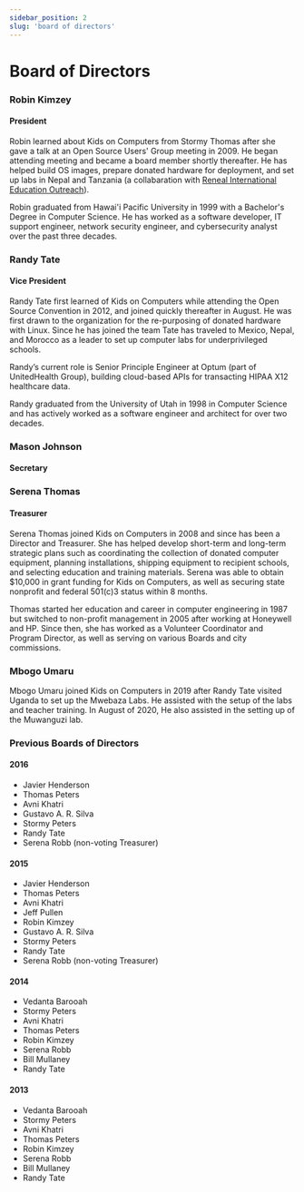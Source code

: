 ```yaml
---
sidebar_position: 2
slug: 'board of directors'
---
```


# Board of Directors

### Robin Kimzey
#### President
Robin learned about Kids on Computers from Stormy Thomas after she gave a talk at an Open Source Users' Group meeting in 2009. He began attending meeting and became a board member shortly thereafter. He has helped build OS images, prepare donated hardware for deployment, and set up labs in Nepal and Tanzania (a collabaration with [Reneal International Education Outreach](https://www.reneal.org/)).

Robin graduated from Hawai'i Pacific University in 1999 with a Bachelor's Degree in Computer Science. He has worked as a software developer, IT support engineer, network security engineer, and cybersecurity analyst over the past three decades. 

### Randy Tate
#### Vice President
Randy Tate first learned of Kids on Computers while attending the Open Source Convention in 2012, and joined quickly thereafter in August. He was first drawn to the organization for the re-purposing of donated hardware with Linux. Since he has joined the team Tate has traveled to Mexico, Nepal, and Morocco as a leader to set up computer labs for underprivileged schools.

Randy’s current role is Senior Principle Engineer at Optum (part of UnitedHealth Group), building cloud-based APIs for transacting HIPAA X12 healthcare data.

Randy graduated from the University of Utah in 1998 in Computer Science and has actively worked as a software engineer and architect for over two decades.

### Mason Johnson
#### Secretary

### Serena Thomas
#### Treasurer
Serena Thomas joined Kids on Computers in 2008 and since has been a Director and Treasurer. She has helped develop short-term and long-term strategic plans such as coordinating the collection of donated computer equipment, planning installations, shipping equipment to recipient schools, and selecting education and training materials. Serena was able to obtain $10,000 in grant funding for Kids on Computers, as well as securing state nonprofit and federal 501(c)3 status within 8 months.

Thomas started her education and career in computer engineering in 1987 but switched to non-profit management in 2005 after working at Honeywell and HP. Since then, she has worked as a Volunteer Coordinator and Program Director, as well as serving on various Boards and city commissions.

### Mbogo Umaru
Mbogo Umaru joined Kids on Computers in 2019 after Randy Tate visited Uganda to set up the Mwebaza Labs. He assisted with the setup of the labs and teacher training. In August of 2020, He also assisted in the setting up of the Muwanguzi lab.


### Previous Boards of Directors
#### 2016
* Javier Henderson
* Thomas Peters
* Avni Khatri
* Gustavo A. R. Silva
* Stormy Peters
* Randy Tate
* Serena Robb (non-voting Treasurer)

#### 2015
* Javier Henderson
* Thomas Peters
* Avni Khatri
* Jeff Pullen
* Robin Kimzey
* Gustavo A. R. Silva
* Stormy Peters
* Randy Tate
* Serena Robb (non-voting Treasurer)

#### 2014
* Vedanta Barooah
* Stormy Peters
* Avni Khatri
* Thomas Peters
* Robin Kimzey
* Serena Robb
* Bill Mullaney
* Randy Tate

#### 2013
* Vedanta Barooah
* Stormy Peters
* Avni Khatri
* Thomas Peters
* Robin Kimzey
* Serena Robb
* Bill Mullaney
* Randy Tate
